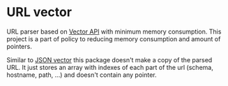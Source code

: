 # URL vector

URL parser based on [Vector API](https://github.com/koykov/vector) with minimum memory consumption.
This project is a part of policy to reducing memory consumption and amount of pointers.

Similar to [JSON vector](https://github.com/koykov/jsonvector) this package doesn't make a copy of the parsed URL.
It just stores an array with indexes of each part of the url (schema, hostname, path, ...) and doesn't contain any pointer.
